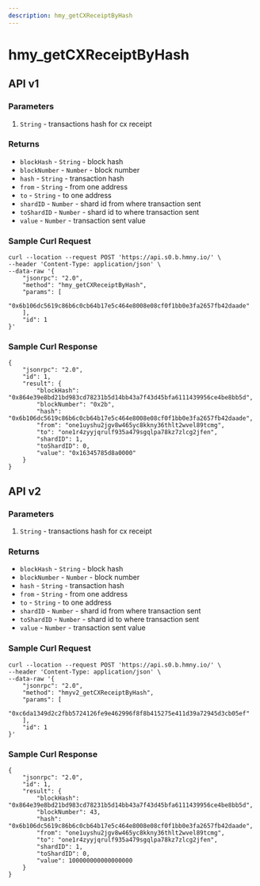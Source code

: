 ```yaml
---
description: hmy_getCXReceiptByHash
---
```


# hmy_getCXReceiptByHash

## API v1

### Parameters

1. `String` - transactions hash for cx receipt

### Returns

* `blockHash` - `String` - block hash
* `blockNumber` - `Number` - block number
* `hash` - `String` - transaction hash
* `from` - `String` - from one address
* `to` - `String` - to one address
* `shardID` - `Number` - shard id from where transaction sent
* `toShardID` - `Number` - shard id to where transaction sent
* `value` - `Number` - transaction sent value

### Sample Curl Request

```
curl --location --request POST 'https://api.s0.b.hmny.io/' \
--header 'Content-Type: application/json' \
--data-raw '{
    "jsonrpc": "2.0",
    "method": "hmy_getCXReceiptByHash",
    "params": [
        "0x6b106dc5619c86b6c0cb64b17e5c464e8008e08cf0f1bb0e3fa2657fb42daade"
    ],
    "id": 1
}'
```

### Sample Curl Response

```
{
    "jsonrpc": "2.0",
    "id": 1,
    "result": {
        "blockHash": "0x864e39e8bd21bd983cd78231b5d14bb43a7f43d45bfa6111439956ce4be8bb5d",
        "blockNumber": "0x2b",
        "hash": "0x6b106dc5619c86b6c0cb64b17e5c464e8008e08cf0f1bb0e3fa2657fb42daade",
        "from": "one1uyshu2jgv8w465yc8kkny36thlt2wvel89tcmg",
        "to": "one1r4zyyjqrulf935a479sgqlpa78kz7zlcg2jfen",
        "shardID": 1,
        "toShardID": 0,
        "value": "0x16345785d8a0000"
    }
}
```

## API v2

### Parameters

1. `String` - transactions hash for cx receipt

### Returns

* `blockHash` - `String` - block hash
* `blockNumber` - `Number` - block number
* `hash` - `String` - transaction hash
* `from` - `String` - from one address
* `to` - `String` - to one address
* `shardID` - `Number` - shard id from where transaction sent
* `toShardID` - `Number` - shard id to where transaction sent
* `value` - `Number` - transaction sent value

### Sample Curl Request

```
curl --location --request POST 'https://api.s0.b.hmny.io/' \
--header 'Content-Type: application/json' \
--data-raw '{
    "jsonrpc": "2.0",
    "method": "hmyv2_getCXReceiptByHash",
    "params": [
        "0xc6da1349d2c2fbb5724126fe9e462996f8f8b415275e411d39a72945d3cb05ef"
    ],
    "id": 1
}'
```

### Sample Curl Response

```
{
    "jsonrpc": "2.0",
    "id": 1,
    "result": {
        "blockHash": "0x864e39e8bd21bd983cd78231b5d14bb43a7f43d45bfa6111439956ce4be8bb5d",
        "blockNumber": 43,
        "hash": "0x6b106dc5619c86b6c0cb64b17e5c464e8008e08cf0f1bb0e3fa2657fb42daade",
        "from": "one1uyshu2jgv8w465yc8kkny36thlt2wvel89tcmg",
        "to": "one1r4zyyjqrulf935a479sgqlpa78kz7zlcg2jfen",
        "shardID": 1,
        "toShardID": 0,
        "value": 100000000000000000
    }
}
```

